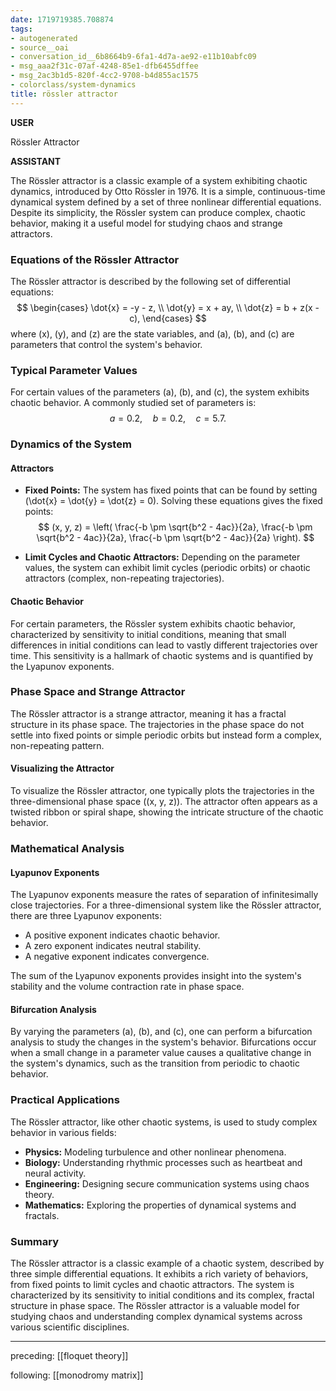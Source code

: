 ```yaml
---
date: 1719719385.708874
tags:
- autogenerated
- source__oai
- conversation_id__6b8664b9-6fa1-4d7a-ae92-e11b10abfc09
- msg_aaa2f31c-07af-4248-85e1-dfb6455dffee
- msg_2ac3b1d5-820f-4cc2-9708-b4d855ac1575
- colorclass/system-dynamics
title: rössler attractor
---
```


**USER**

Rössler Attractor


**ASSISTANT**

The Rössler attractor is a classic example of a system exhibiting chaotic dynamics, introduced by Otto Rössler in 1976. It is a simple, continuous-time dynamical system defined by a set of three nonlinear differential equations. Despite its simplicity, the Rössler system can produce complex, chaotic behavior, making it a useful model for studying chaos and strange attractors.

### Equations of the Rössler Attractor

The Rössler attractor is described by the following set of differential equations:
$$
\begin{cases}
\dot{x} = -y - z, \\
\dot{y} = x + ay, \\
\dot{z} = b + z(x - c),
\end{cases}
$$
where \(x\), \(y\), and \(z\) are the state variables, and \(a\), \(b\), and \(c\) are parameters that control the system's behavior.

### Typical Parameter Values

For certain values of the parameters \(a\), \(b\), and \(c\), the system exhibits chaotic behavior. A commonly studied set of parameters is:
$$
a = 0.2, \quad b = 0.2, \quad c = 5.7.
$$

### Dynamics of the System

#### Attractors

- **Fixed Points:** The system has fixed points that can be found by setting \(\dot{x} = \dot{y} = \dot{z} = 0\). Solving these equations gives the fixed points:
  $$
  (x, y, z) = \left( \frac{-b \pm \sqrt{b^2 - 4ac}}{2a}, \frac{-b \pm \sqrt{b^2 - 4ac}}{2a}, \frac{-b \pm \sqrt{b^2 - 4ac}}{2a} \right).
  $$

- **Limit Cycles and Chaotic Attractors:** Depending on the parameter values, the system can exhibit limit cycles (periodic orbits) or chaotic attractors (complex, non-repeating trajectories).

#### Chaotic Behavior

For certain parameters, the Rössler system exhibits chaotic behavior, characterized by sensitivity to initial conditions, meaning that small differences in initial conditions can lead to vastly different trajectories over time. This sensitivity is a hallmark of chaotic systems and is quantified by the Lyapunov exponents.

### Phase Space and Strange Attractor

The Rössler attractor is a strange attractor, meaning it has a fractal structure in its phase space. The trajectories in the phase space do not settle into fixed points or simple periodic orbits but instead form a complex, non-repeating pattern.

#### Visualizing the Attractor

To visualize the Rössler attractor, one typically plots the trajectories in the three-dimensional phase space \((x, y, z)\). The attractor often appears as a twisted ribbon or spiral shape, showing the intricate structure of the chaotic behavior.

### Mathematical Analysis

#### Lyapunov Exponents

The Lyapunov exponents measure the rates of separation of infinitesimally close trajectories. For a three-dimensional system like the Rössler attractor, there are three Lyapunov exponents:
- A positive exponent indicates chaotic behavior.
- A zero exponent indicates neutral stability.
- A negative exponent indicates convergence.

The sum of the Lyapunov exponents provides insight into the system's stability and the volume contraction rate in phase space.

#### Bifurcation Analysis

By varying the parameters \(a\), \(b\), and \(c\), one can perform a bifurcation analysis to study the changes in the system's behavior. Bifurcations occur when a small change in a parameter value causes a qualitative change in the system's dynamics, such as the transition from periodic to chaotic behavior.

### Practical Applications

The Rössler attractor, like other chaotic systems, is used to study complex behavior in various fields:
- **Physics:** Modeling turbulence and other nonlinear phenomena.
- **Biology:** Understanding rhythmic processes such as heartbeat and neural activity.
- **Engineering:** Designing secure communication systems using chaos theory.
- **Mathematics:** Exploring the properties of dynamical systems and fractals.

### Summary

The Rössler attractor is a classic example of a chaotic system, described by three simple differential equations. It exhibits a rich variety of behaviors, from fixed points to limit cycles and chaotic attractors. The system is characterized by its sensitivity to initial conditions and its complex, fractal structure in phase space. The Rössler attractor is a valuable model for studying chaos and understanding complex dynamical systems across various scientific disciplines.


---

preceding: [[floquet theory]]  


following: [[monodromy matrix]]